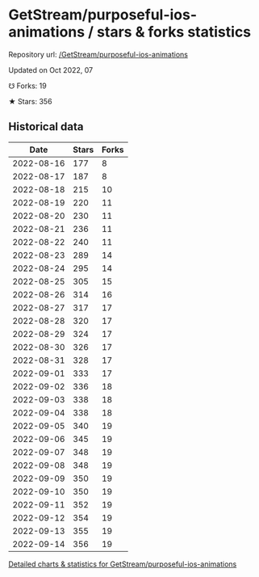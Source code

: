 # GetStream/purposeful-ios-animations / stars & forks statistics

Repository url: [/GetStream/purposeful-ios-animations](https://github.com/GetStream/purposeful-ios-animations)

Updated on Oct 2022, 07

☋ Forks: 19

★ Stars: 356

## Historical data
| Date | Stars | Forks |
|------|-------|-------|
| 2022-08-16 | 177 | 8 | 
| 2022-08-17 | 187 | 8 | 
| 2022-08-18 | 215 | 10 | 
| 2022-08-19 | 220 | 11 | 
| 2022-08-20 | 230 | 11 | 
| 2022-08-21 | 236 | 11 | 
| 2022-08-22 | 240 | 11 | 
| 2022-08-23 | 289 | 14 | 
| 2022-08-24 | 295 | 14 | 
| 2022-08-25 | 305 | 15 | 
| 2022-08-26 | 314 | 16 | 
| 2022-08-27 | 317 | 17 | 
| 2022-08-28 | 320 | 17 | 
| 2022-08-29 | 324 | 17 | 
| 2022-08-30 | 326 | 17 | 
| 2022-08-31 | 328 | 17 | 
| 2022-09-01 | 333 | 17 | 
| 2022-09-02 | 336 | 18 | 
| 2022-09-03 | 338 | 18 | 
| 2022-09-04 | 338 | 18 | 
| 2022-09-05 | 340 | 19 | 
| 2022-09-06 | 345 | 19 | 
| 2022-09-07 | 348 | 19 | 
| 2022-09-08 | 348 | 19 | 
| 2022-09-09 | 350 | 19 | 
| 2022-09-10 | 350 | 19 | 
| 2022-09-11 | 352 | 19 | 
| 2022-09-12 | 354 | 19 | 
| 2022-09-13 | 355 | 19 | 
| 2022-09-14 | 356 | 19 | 


[Detailed charts & statistics for GetStream/purposeful-ios-animations](https://reviewgithub.com/rep/GetStream/purposeful-ios-animations)
